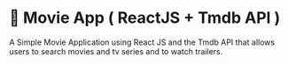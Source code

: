 # 🎥 Movie App ( ReactJS + Tmdb API )

A Simple Movie Application using React JS and the Tmdb API that allows users to search movies and tv series and to watch trailers.
